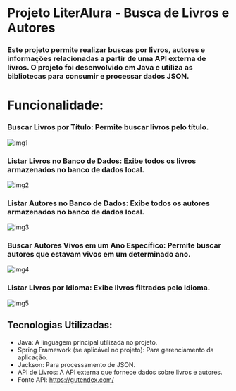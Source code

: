 <h1> Projeto LiterAlura - Busca de Livros e Autores

### Este projeto permite realizar buscas por livros, autores e informações relacionadas a partir de uma API externa de livros. O projeto foi desenvolvido em Java e utiliza as bibliotecas para consumir e processar dados JSON.

<h1> Funcionalidade: 

 
 ### Buscar Livros por Título: Permite buscar livros pelo título. 
 
  ![img1](https://github.com/user-attachments/assets/a6ea8bcb-8a01-4d52-b5b4-4756812fac5e)

 ### Listar Livros no Banco de Dados: Exibe todos os livros armazenados no banco de dados local.
 
 ![img2](https://github.com/user-attachments/assets/875e41cb-7b2a-4124-9f1d-373a9b9c7ca2)

  
### Listar Autores no Banco de Dados: Exibe todos os autores armazenados no banco de dados local.
 
  ![img3](https://github.com/user-attachments/assets/a9ca04d6-5627-43b9-ad85-e948a2af450b)

### Buscar Autores Vivos em um Ano Específico: Permite buscar autores que estavam vivos em um determinado ano.
 
  ![img4](https://github.com/user-attachments/assets/eb6f6246-91ad-4b3e-a039-894dbd2e284d)

### Listar Livros por Idioma: Exibe livros filtrados pelo idioma.
   
   ![img5](https://github.com/user-attachments/assets/ed61d501-5a8a-4f99-9a13-9df344e685ab)

## Tecnologias Utilizadas:

+ Java: A linguagem principal utilizada no projeto.
+ Spring Framework (se aplicável no projeto): Para gerenciamento da aplicação.
+ Jackson: Para processamento de JSON.
+ API de Livros: A API externa que fornece dados sobre livros e autores.
+ Fonte API: https://gutendex.com/

